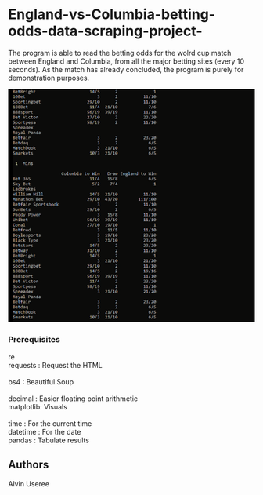 # England-vs-Columbia-betting-odds-data-scraping-project-

The program is able to read the betting odds for the wolrd cup match between England and Columbia, from all the major betting sites (every 10 seconds). As the match has already concluded, the program is purely for demonstration purposes.

![Image description](https://github.com/alvinuseree/-DATA-England-vs-Columbia-betting-odds-data-scraping-project-/blob/master/betting_demo.png)

### Prerequisites

re <br />
requests	: Request the HTML <br />											 										
bs4				: Beautiful Soup 		<br />								
decimal		: Easier floating point arithmetic <br />
matplotlib: Visuals							<br />	
time      : For the current time <br />
datetime  : For the date <br />
pandas    : Tabulate results <br />

## Authors
Alvin Useree



